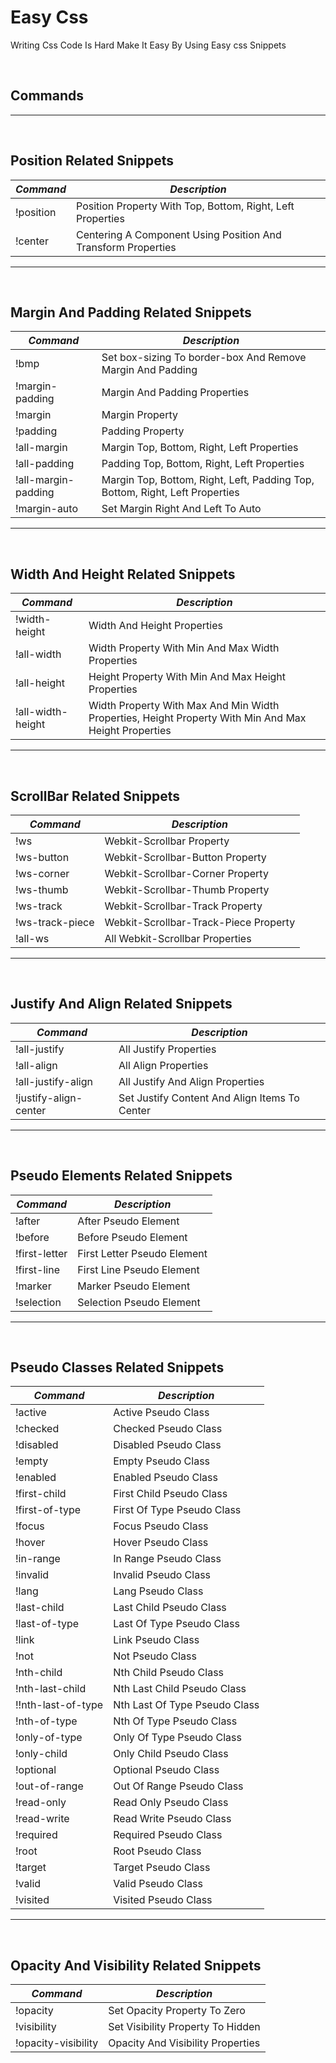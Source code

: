 # Easy Css

Writing Css Code Is Hard Make It Easy By Using Easy css Snippets

<br>

## Commands

---
<br>

## Position Related Snippets

| *Command* | *Description*                                                                                   
| ----------- | ---------------------------------------|
| !position       | Position Property With Top, Bottom, Right, Left Properties              |
| !center      | Centering A Component Using Position And Transform Properties              |

---
<br>

## Margin And Padding Related Snippets

| *Command* | *Description*                                                                                   
| ----------- | ---------------------------------------|
| !bmp       | Set box-sizing To border-box And Remove Margin And Padding             |
| !margin-padding     | Margin And Padding Properties             |
| !margin     | Margin Property           |
| !padding     | Padding Property           |
| !all-margin     | Margin Top, Bottom, Right, Left Properties         |
| !all-padding     | Padding Top, Bottom, Right, Left Properties        |
| !all-margin-padding    | Margin Top, Bottom, Right, Left, Padding Top, Bottom, Right, Left Properties        |
| !margin-auto    | Set Margin Right And Left To Auto        |

---
<br>

## Width And Height Related Snippets

| *Command* | *Description*                                                                                   
| ----------- | ---------------------------------------|
| !width-height      | Width And Height Properties             |
| !all-width      | Width Property With Min And Max Width Properties             |
| !all-height      | Height Property With Min And Max Height Properties            |
| !all-width-height      | Width Property With Max And Min Width Properties, Height Property With Min And Max Height Properties            |

---
<br>

## ScrollBar Related Snippets

| *Command* | *Description*                                                                                   
| ----------- | ---------------------------------------|
| !ws      | Webkit-Scrollbar Property            |
| !ws-button      | Webkit-Scrollbar-Button Property            |
| !ws-corner      | Webkit-Scrollbar-Corner Property            |
| !ws-thumb      | Webkit-Scrollbar-Thumb Property            |
| !ws-track      | Webkit-Scrollbar-Track Property            |
| !ws-track-piece      | Webkit-Scrollbar-Track-Piece Property            |
| !all-ws      | All Webkit-Scrollbar Properties            |

---
<br>

## Justify And Align Related Snippets

| *Command* | *Description*                                                                                   
| ----------- | ---------------------------------------|
| !all-justify      | All Justify Properties            |
| !all-align      | All Align Properties            |
| !all-justify-align      | All Justify And Align Properties            |
| !justify-align-center      | Set Justify Content And Align Items To Center            |

---
<br>

## Pseudo Elements Related Snippets

| *Command* | *Description*                                                                                   
| ----------- | ---------------------------------------|
| !after      | After Pseudo Element            |
| !before      | Before Pseudo Element            |
| !first-letter      | First Letter Pseudo Element            |
| !first-line      | First Line Pseudo Element            |
| !marker      | Marker Pseudo Element            |
| !selection      | Selection Pseudo Element           |

---
<br>

## Pseudo Classes Related Snippets

| *Command* | *Description*                                                                                   
| ----------- | ---------------------------------------|
| !active      | Active Pseudo Class            |
| !checked      | Checked Pseudo Class            |
| !disabled      | Disabled Pseudo Class            |
| !empty      | Empty Pseudo Class            |
| !enabled      | Enabled Pseudo Class            |
| !first-child      | First Child Pseudo Class           |
| !first-of-type     | First Of Type Pseudo Class           |
| !focus     | Focus Pseudo Class           |
| !hover     | Hover Pseudo Class           |
| !in-range     | In Range Pseudo Class          |
| !invalid     | Invalid Pseudo Class          |
| !lang     | Lang Pseudo Class          |
| !last-child     | Last Child Pseudo Class          |
| !last-of-type     | Last Of Type Pseudo Class         |
| !link     | Link Pseudo Class         |
| !not     | Not Pseudo Class          |
| !nth-child     | Nth Child Pseudo Class         |
| !nth-last-child     | Nth Last Child Pseudo Class          |
| !!nth-last-of-type     | Nth Last Of Type Pseudo Class         |
| !nth-of-type     | Nth Of Type Pseudo Class          |
| !only-of-type     | Only Of Type Pseudo Class          |
| !only-child     | Only Child Pseudo Class          |
| !optional     | Optional Pseudo Class          |
| !out-of-range     | Out Of Range Pseudo Class          |
| !read-only     | Read Only Pseudo Class          |
| !read-write     | Read Write Pseudo Class          |
| !required     | Required Pseudo Class         |
| !root     | Root Pseudo Class          |
| !target     | Target Pseudo Class          |
| !valid    | Valid Pseudo Class          |
| !visited     | Visited Pseudo Class          |

---
<br>

## Opacity And Visibility Related Snippets

| *Command* | *Description*                                                                                   
| ----------- | ---------------------------------------|
| !opacity      | Set Opacity Property To Zero            |
| !visibility      | Set Visibility Property To Hidden           |
| !opacity-visibility      | Opacity And Visibility Properties            |

